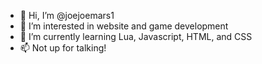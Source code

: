 - 👋 Hi, I’m @joejoemars1
- 👀 I’m interested in website and game development
- 🌱 I’m currently learning Lua, Javascript, HTML, and CSS
- 📫 Not up for talking!

<!---
joejoemars1357/joejoemars1357 is a ✨ special ✨ repository because its `README.md` (this file) appears on your GitHub profile.
You can click the Preview link to take a look at your changes.
--->
